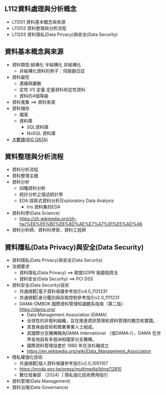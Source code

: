 ## L112資料處理與分析概念
- L11201 資料基本概念與來源
- L11202 資料整理與分析流程
- L11203 資料隱私(Data Privacy)與安全(Data Security)

## 資料基本概念與來源
- 資料類型:結構化 半結構化 非結構化  
  - 非結構化資料的例子：伺服器日誌
- 資料屬性
  - 連續與離散
  - 定性 VS 定量  定量資料和定性資料
  - 資料的4個等級
- 資料蒐集 ==> 資料來源
- 資料儲存
  - 檔案
  - 資料庫
    - SQL資料庫
    - NoSQL 資料庫
- [大數據(BIG DATA)](./Topics/大數據.md)

## 資料整理與分析流程
- 資料分析流程
- 資料整理主題
- 資料分析
  - 四種資料分析
  - 統計分析之描述統計學
  - EDA 探索式資料分析|Exploratory Data Analysis
    - Iris 資料集的EDA 
- 資料科學(Data Science)
  - https://zh.wikipedia.org/zh-tw/%E6%95%B0%E6%8D%AE%E7%A7%91%E5%AD%A6 
- 資料分析師、資料科學家、資料工程師 

## 資料隱私(Data Privacy)與安全(Data Security)
- 資料隱私(Data Privacy)與安全(Data Security)
- 法規要求
  - 資料隱私(Data Privacy) ==> 歐盟GDPR  我國個資法
  - 資料安全(Data Security) ==> PCI DSS
- 資料安全(Data Security)技術
  - 共通規範|電子資料保護參考指引v4.0_1131231
  - 共通規範|身分鑑別與存取控制參考指引v2.0_1111231
  - DAMA-DMBOK 國際資料管理知識體系指南（第二版）https://dama.org/
    - Data Management Association (DAMA)
    - 全球性的非營利組織，旨在推進資訊管理和資料管理的概念和實踐。
    - 其會員由技術和商業專業人士組成。
    - 其國際分支機構稱為DAMA International （或DAMA-I），DAMA 在世界各地設有多個洲和國家分支機構。
    - 國際資料管理協會於 1980 年在洛杉磯成立
    - https://en.wikipedia.org/wiki/Data_Management_Association
- 隱私權強化技術
  - 共通規範|個人資料保護參考指引v2.0_1051107
  - https://moda.gov.tw/press/multimedia/blog/12810
  - 數位發展部 （2024）| 隱私強化技術應用指引 
- 資料管理(Data Management)
- 資料治理(Data Governance)
